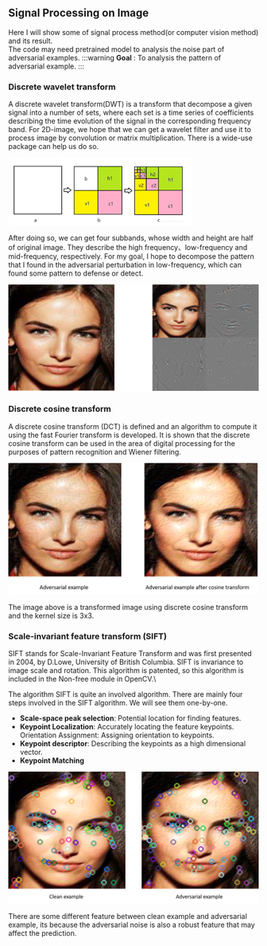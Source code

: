 ## Signal Processing on Image

Here I will show some of signal process method(or computer vision method) and its result.\
The code may need pretrained model to analysis the noise part of adversarial examples.
:::warning
**Goal** : To analysis the pattern of adversarial example.
:::

### Discrete wavelet transform
A discrete wavelet transform(DWT) is a transform that decompose a given signal into a number of sets, where each set is a time series of coefficients describing the time evolution of the signal in the corresponding frequency band. For 2D-image, we hope that we can get a wavelet filter and use it to  process image by convolution or matrix multiplication. There is a wide-use package can help us do so.

![images](img/images.png)


After doing so, we can get four subbands, whose width and height are half of original image. They describe the high frequency、low-frequency and mid-frequency, respectively. For my goal, I hope to decompose the pattern that I found in the adversarial perturbation in low-frequency, which can found some pattern to defense or detect.


![images](img/dwt.png)

### Discrete cosine transform
A discrete cosine transform (DCT) is defined and an algorithm to compute it using the fast Fourier transform is developed. It is shown that the discrete cosine transform can be used in the area of digital processing for the purposes of pattern recognition and Wiener filtering.

![images](img/dct.png)

The image above is a transformed image using discrete cosine transform and the kernel size is 3x3.


### Scale-invariant feature transform (SIFT)
SIFT stands for Scale-Invariant Feature Transform and was first presented in 2004, by D.Lowe, University of British Columbia. SIFT is invariance to image scale and rotation. This algorithm is patented, so this algorithm is included in the Non-free module in OpenCV.\

The algorithm
SIFT is quite an involved algorithm. There are mainly four steps involved in the SIFT algorithm. We will see them one-by-one.

* **Scale-space peak selection**: Potential location for finding features.
* **Keypoint Localization**: Accurately locating the feature keypoints.
Orientation Assignment: Assigning orientation to keypoints.
* **Keypoint descriptor**: Describing the keypoints as a high dimensional vector.
* **Keypoint Matching**

![images](img/sift.png)

There are some different feature between clean example and adversarial example, its because the adversarial noise is also a robust feature that may affect the prediction.